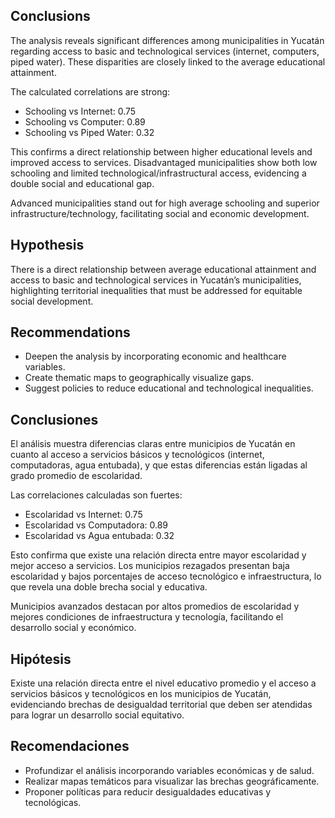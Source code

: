 ## Conclusions

The analysis reveals significant differences among municipalities in Yucatán regarding access to basic and technological services (internet, computers, piped water). These disparities are closely linked to the average educational attainment.

The calculated correlations are strong:
- Schooling vs Internet: 0.75
- Schooling vs Computer: 0.89
- Schooling vs Piped Water: 0.32

This confirms a direct relationship between higher educational levels and improved access to services. Disadvantaged municipalities show both low schooling and limited technological/infrastructural access, evidencing a double social and educational gap.

Advanced municipalities stand out for high average schooling and superior infrastructure/technology, facilitating social and economic development.

## Hypothesis

There is a direct relationship between average educational attainment and access to basic and technological services in Yucatán’s municipalities, highlighting territorial inequalities that must be addressed for equitable social development.

## Recommendations

- Deepen the analysis by incorporating economic and healthcare variables.
- Create thematic maps to geographically visualize gaps.
- Suggest policies to reduce educational and technological inequalities.

## Conclusiones

El análisis muestra diferencias claras entre municipios de Yucatán en cuanto al acceso a servicios básicos y tecnológicos (internet, computadoras, agua entubada), y que estas diferencias están ligadas al grado promedio de escolaridad.

Las correlaciones calculadas son fuertes:
- Escolaridad vs Internet: 0.75
- Escolaridad vs Computadora: 0.89
- Escolaridad vs Agua entubada: 0.32

Esto confirma que existe una relación directa entre mayor escolaridad y mejor acceso a servicios. Los municipios rezagados presentan baja escolaridad y bajos porcentajes de acceso tecnológico e infraestructura, lo que revela una doble brecha social y educativa.

Municipios avanzados destacan por altos promedios de escolaridad y mejores condiciones de infraestructura y tecnología, facilitando el desarrollo social y económico.

## Hipótesis

Existe una relación directa entre el nivel educativo promedio y el acceso a servicios básicos y tecnológicos en los municipios de Yucatán, evidenciando brechas de desigualdad territorial que deben ser atendidas para lograr un desarrollo social equitativo.

## Recomendaciones

- Profundizar el análisis incorporando variables económicas y de salud.
- Realizar mapas temáticos para visualizar las brechas geográficamente.
- Proponer políticas para reducir desigualdades educativas y tecnológicas.

